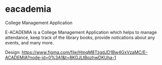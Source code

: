 # eacademia

College Management Application 

E-ACADEMIA is a College Management Application which helps to
manage attendance, keep track of the library books, provide
notications about any events, and many more.

Design: https://www.figma.com/file/HmqM8TzgdJD1Bw4GxVzaMC/E-ACADEMIA?node-id=0%3A1&t=8KGJLtBqzhwDKUha-1
